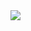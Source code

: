 <a href="https://github.com/anuraghazra/github-readme-stats">
  <img align="center" src="https://github-readme-stats.vercel.app/api?username=Tagussan&show_icons=true&include_all_commits=true" />
</a>
